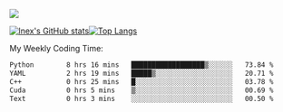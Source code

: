 ![](https://komarev.com/ghpvc/?username=lnexenl&style=flat-square&color=orange)

[![lnex's GitHub stats](https://github-readme-stats.vercel.app/api?username=lnexenl&count_private=true&show_icons=true)](https://github.com/anuraghazra/github-readme-stats)[![Top Langs](https://github-readme-stats.vercel.app/api/top-langs/?username=lnexenl&layout=compact&langs_count=8&exclude_repo=32-bit-MIPS-CPU)](https://github.com/anuraghazra/github-readme-stats)

My Weekly Coding Time:
<!--START_SECTION:waka-->

```txt
Python        8 hrs 16 mins   ██████████████████▒░░░░░░   73.84 %
YAML          2 hrs 19 mins   █████▒░░░░░░░░░░░░░░░░░░░   20.71 %
C++           0 hrs 25 mins   █░░░░░░░░░░░░░░░░░░░░░░░░   03.78 %
Cuda          0 hrs 5 mins    ▒░░░░░░░░░░░░░░░░░░░░░░░░   00.69 %
Text          0 hrs 3 mins    ░░░░░░░░░░░░░░░░░░░░░░░░░   00.50 %
```

<!--END_SECTION:waka-->


